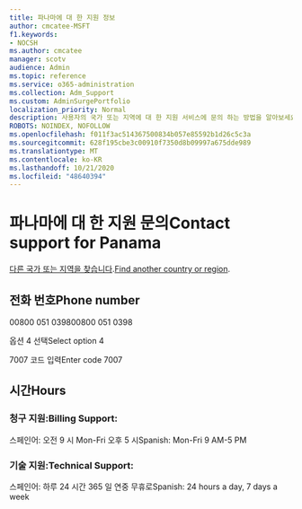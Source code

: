 ```yaml
---
title: 파나마에 대 한 지원 정보
author: cmcatee-MSFT
f1.keywords:
- NOCSH
ms.author: cmcatee
manager: scotv
audience: Admin
ms.topic: reference
ms.service: o365-administration
ms.collection: Adm_Support
ms.custom: AdminSurgePortfolio
localization_priority: Normal
description: 사용자의 국가 또는 지역에 대 한 지원 서비스에 문의 하는 방법을 알아보세요.
ROBOTS: NOINDEX, NOFOLLOW
ms.openlocfilehash: f011f3ac514367500834b057e85592b1d26c5c3a
ms.sourcegitcommit: 628f195cbe3c00910f7350d8b09997a675dde989
ms.translationtype: MT
ms.contentlocale: ko-KR
ms.lasthandoff: 10/21/2020
ms.locfileid: "48640394"
---
```

# <a name="contact-support-for-panama"></a><span data-ttu-id="3cbf4-103">파나마에 대 한 지원 문의</span><span class="sxs-lookup"><span data-stu-id="3cbf4-103">Contact support for Panama</span></span>

<span data-ttu-id="3cbf4-104">[다른 국가 또는 지역을 찾습니다](../contact-support-for-business-products.md).</span><span class="sxs-lookup"><span data-stu-id="3cbf4-104">[Find another country or region](../contact-support-for-business-products.md).</span></span>

## <a name="phone-number"></a><span data-ttu-id="3cbf4-105">전화 번호</span><span class="sxs-lookup"><span data-stu-id="3cbf4-105">Phone number</span></span>
<span data-ttu-id="3cbf4-106">00800 051 0398</span><span class="sxs-lookup"><span data-stu-id="3cbf4-106">00800 051 0398</span></span>

<span data-ttu-id="3cbf4-107">옵션 4 선택</span><span class="sxs-lookup"><span data-stu-id="3cbf4-107">Select option 4</span></span>

<span data-ttu-id="3cbf4-108">7007 코드 입력</span><span class="sxs-lookup"><span data-stu-id="3cbf4-108">Enter code 7007</span></span>

## <a name="hours"></a><span data-ttu-id="3cbf4-109">시간</span><span class="sxs-lookup"><span data-stu-id="3cbf4-109">Hours</span></span>
### <a name="billing-support"></a><span data-ttu-id="3cbf4-110">청구 지원:</span><span class="sxs-lookup"><span data-stu-id="3cbf4-110">Billing Support:</span></span>

<span data-ttu-id="3cbf4-111">스페인어: 오전 9 시 Mon-Fri 오후 5 시</span><span class="sxs-lookup"><span data-stu-id="3cbf4-111">Spanish: Mon-Fri 9 AM-5 PM</span></span>

### <a name="technical-support"></a><span data-ttu-id="3cbf4-112">기술 지원:</span><span class="sxs-lookup"><span data-stu-id="3cbf4-112">Technical Support:</span></span>

<span data-ttu-id="3cbf4-113">스페인어: 하루 24 시간 365 일 연중 무휴로</span><span class="sxs-lookup"><span data-stu-id="3cbf4-113">Spanish: 24 hours a day, 7 days a week</span></span>
